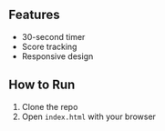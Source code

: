 ## Features
- 30-second timer
- Score tracking
- Responsive design

## How to Run
1. Clone the repo
2. Open `index.html` with your browser